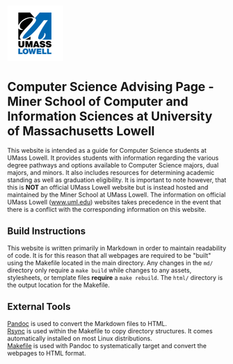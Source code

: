 ![UMass Lowell Logo - Dark](/assets/uml_logo.png)

# Computer Science Advising Page - Miner School of Computer and Information Sciences at University of Massachusetts Lowell

This website is intended as a guide for Computer Science students at UMass Lowell. It provides students with information regarding the various degree pathways and options available to Computer Science majors, dual majors, and minors. It also includes resources for determining academic standing as well as graduation eligibility. It is important to note however, that this is **NOT** an official UMass Lowell website but is instead hosted and maintained by the Miner School at UMass Lowell. The information on official UMass Lowell (www.uml.edu) websites takes precedence in the event that there is a conflict with the corresponding information on this website.

## Build Instructions

This website is written primarily in Markdown in order to maintain readability of code. It is for this reason that all webpages are required to be "built" using the Makefile located in the main directory. Any changes in the `md/` directory only require a `make build` while changes to any assets, stylesheets, or template files **require** a `make rebuild`. The `html/` directory is the output location for the Makefile.

## External Tools

[Pandoc](https://pandoc.org/) is used to convert the Markdown files to HTML. <br>
[Rsync](https://linuxize.com/post/how-to-use-rsync-for-local-and-remote-data-transfer-and-synchronization/) is used within the Makefile to copy directory structures. It comes automatically installed on most Linux distributions. <br>
[Makefile](https://www.gnu.org/software/make/manual/make.html) is used with Pandoc to systematically target and convert the webpages to HTML format. 